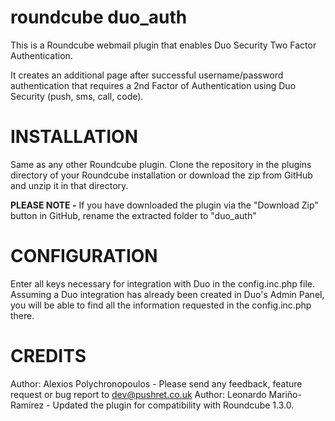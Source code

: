 roundcube duo_auth
==================

This is a Roundcube webmail plugin that enables Duo Security Two Factor Authentication.

It creates an additional page after successful username/password authentication that requires a 2nd Factor of Authentication using Duo Security (push, sms, call, code).

INSTALLATION
============
Same as any other Roundcube plugin. Clone the repository in the plugins directory of your Roundcube installation or download the zip from GitHub and unzip it in that directory.

**PLEASE NOTE -** If you have downloaded the plugin via the "Download Zip" button in GitHub, rename the extracted folder to "duo_auth"

CONFIGURATION
=============
Enter all keys necessary for integration with Duo in the config.inc.php file.
Assuming a Duo integration has already been created in Duo's Admin Panel, you will be able to find all the information requested in the config.inc.php there.

CREDITS
=======
Author: Alexios Polychronopoulos - Please send any feedback, feature request or bug report to dev@pushret.co.uk
Author: Leonardo Mariño-Ramírez - Updated the plugin for compatibility with Roundcube 1.3.0.
